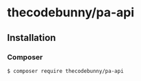 # thecodebunny/pa-api

## Installation

### Composer

``` bash
$ composer require thecodebunny/pa-api
```


